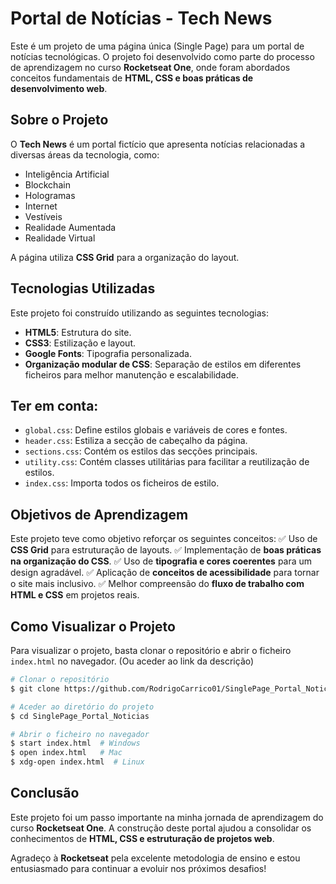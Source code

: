 # Portal de Notícias - Tech News
Este é um projeto de uma página única (Single Page) para um portal de notícias tecnológicas. O projeto foi desenvolvido como parte do processo de aprendizagem no curso **Rocketseat One**, onde foram abordados conceitos fundamentais de **HTML, CSS e boas práticas de desenvolvimento web**.

## Sobre o Projeto
O **Tech News** é um portal fictício que apresenta notícias relacionadas a diversas áreas da tecnologia, como:

- Inteligência Artificial
- Blockchain
- Hologramas
- Internet
- Vestíveis
- Realidade Aumentada
- Realidade Virtual

A página utiliza **CSS Grid** para a organização do layout.

## Tecnologias Utilizadas
Este projeto foi construído utilizando as seguintes tecnologias:
- **HTML5**: Estrutura do site.
- **CSS3**: Estilização e layout.
- **Google Fonts**: Tipografia personalizada.
- **Organização modular de CSS**: Separação de estilos em diferentes ficheiros para melhor manutenção e escalabilidade.

## Ter em conta:

- `global.css`: Define estilos globais e variáveis de cores e fontes.
- `header.css`: Estiliza a secção de cabeçalho da página.
- `sections.css`: Contém os estilos das secções principais.
- `utility.css`: Contém classes utilitárias para facilitar a reutilização de estilos.
- `index.css`: Importa todos os ficheiros de estilo.

## Objetivos de Aprendizagem
Este projeto teve como objetivo reforçar os seguintes conceitos:
✅ Uso de **CSS Grid** para estruturação de layouts.
✅ Implementação de **boas práticas na organização do CSS**.
✅ Uso de **tipografia e cores coerentes** para um design agradável.
✅ Aplicação de **conceitos de acessibilidade** para tornar o site mais inclusivo.
✅ Melhor compreensão do **fluxo de trabalho com HTML e CSS** em projetos reais.

## Como Visualizar o Projeto
Para visualizar o projeto, basta clonar o repositório e abrir o ficheiro `index.html` no navegador. (Ou aceder ao link da descrição)

```sh
# Clonar o repositório
$ git clone https://github.com/RodrigoCarrico01/SinglePage_Portal_Noticias.git

# Aceder ao diretório do projeto
$ cd SinglePage_Portal_Noticias

# Abrir o ficheiro no navegador
$ start index.html  # Windows
$ open index.html   # Mac
$ xdg-open index.html  # Linux
```

## Conclusão
Este projeto foi um passo importante na minha jornada de aprendizagem do curso **Rocketseat One**. A construção deste portal ajudou a consolidar os conhecimentos de **HTML, CSS e estruturação de projetos web**.

Agradeço à **Rocketseat** pela excelente metodologia de ensino e estou entusiasmado para continuar a evoluir nos próximos desafios! 



